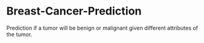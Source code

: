 # Breast-Cancer-Prediction
Prediction if a tumor will be benign or malignant given different attributes of the tumor.
